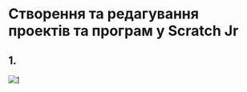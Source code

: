 # Створення та редагування проектів та програм у Scratch Jr 

## 1. 

[![1](http://img.youtube.com/vi/RXXDUxqBzBI/0.jpg)](http://www.youtube.com/watch?v=RXXDUxqBzBI "1")
